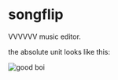 # songflip
VVVVVV music editor.

the absolute unit looks like this:

![good boi](https://ringo.is-a-good-waifu.com/7pP6zFQ.png)
